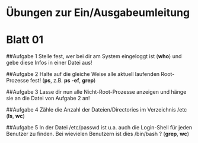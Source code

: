 #             Übungen zur Ein/Ausgabeumleitung
#		Blatt 01

##Aufgabe 1
Stelle fest, wer bei dir am System eingeloggt ist (**who**) und gebe diese
Infos in einer Datei aus!

##Aufgabe 2
Halte auf die gleiche Weise alle aktuell laufenden Root-Prozesse fest!
(**ps**, z.B. **ps -ef**, **grep**)

##Aufgabe 3
Lasse dir nun alle Nicht-Root-Prozesse anzeigen und hänge sie an die Datei
von Aufgabe 2 an!

##Aufgabe 4
Zähle die Anzahl der Dateien/Directories im Verzeichnis /etc (**ls**, **wc**)

##Aufgabe 5
In der Datei /etc/passwd ist u.a. auch die Login-Shell für jeden Benutzer
zu finden. Bei wievielen Benutzern ist dies /bin/bash ? (**grep**, **wc**)

